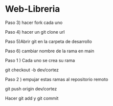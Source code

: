 # Web-Libreria
<p>Paso 3) hacer fork cada uno</p>
<p>Paso 4) hacer un git clone url</p>
<p>Paso 5)Abrir git en la carpeta de desarrollo</p>
<p>Paso 6) cambiar nombre de la rama en main</p>
<p>Paso 1 ) Cada uno se crea su rama</p>
<p>git checkout -b dev/cortez </p>
<p>Paso 2 ) empujar estas ramas al repositorio remoto</p>
<p>git push origin dev/cortez </p>
<p>Hacer git add y git commit </p>
